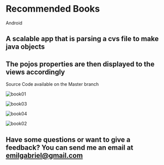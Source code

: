 # Recommended Books
Android

## A scalable app that is parsing a cvs file to make java objects
## The pojos properties are then displayed to the views accordingly

Source Code available on the Master branch

![book01](https://user-images.githubusercontent.com/72876989/126868687-06146b1f-9c8f-4f2d-af23-c1f6009ab6a0.png)

![book03](https://user-images.githubusercontent.com/72876989/126868700-8a89f51f-5c8b-4cc3-bee7-e5dba6b1b379.png)

![book04](https://user-images.githubusercontent.com/72876989/126868704-91655596-f264-4e70-aebd-ddf0140ba5a3.png)

![book02](https://user-images.githubusercontent.com/72876989/126868708-7e9123b9-f5fa-4669-bf4e-22d3cf7b94ec.png)

## Have some questions or want to give a feedback? You can send me an email at emilgabriel@gmail.com
